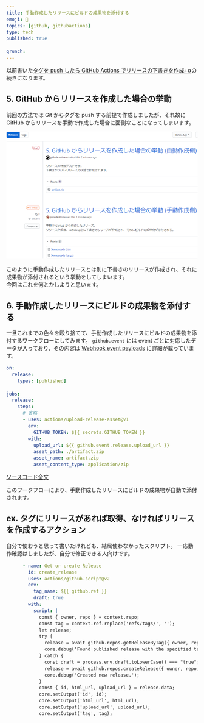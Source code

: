 ```yaml
---
title: 手動作成したリリースにビルドの成果物を添付する
emoji: 🔖
topics: [github, githubactions]
type: tech
published: true

qrunch:
---
```


以前書いた[タグを push したら GitHub Actions でリリースの下書きを作成+α](https://proudust.github.io/20191220-create-release-with-ghactions/)の続きになります。

## 5. GitHub からリリースを作成した場合の挙動

前回の方法では Git からタグを push する前提で作成しましたが、それ故に GitHub からリリースを手動で作成した場合に面倒なことになってしまいます。

![手動作成とは別にもう一つ自動作成してしまう](5.png)

このように手動作成したリリースとは別に下書きのリリースが作成され、それに成果物が添付されるという挙動をしてしまいます。  
今回はこれを何とかしようと思います。  

## 6. 手動作成したリリースにビルドの成果物を添付する

一旦これまでの色々を殴り捨てて、手動作成したリリースにビルドの成果物を添付するワークフローにしてみます。
`github.event` には event ごとに対応したデータが入っており、その内容は [Webhook event payloads](https://developer.github.com/webhooks/event-payloads/) に詳細が載っています。

``` yml
on:
  release:
    types: [published]

jobs:
  release:
    steps:
      # 省略
      - uses: actions/upload-release-asset@v1
        env:
          GITHUB_TOKEN: ${{ secrets.GITHUB_TOKEN }}
        with:
          upload_url: ${{ github.event.release.upload_url }}
          asset_path: ./artifact.zip
          asset_name: artifact.zip
          asset_content_type: application/zip
```

[ソースコード全文](https://github.com/proudust/example-github-actions-release/blob/6/.github/workflows/release.yml)

このワークフローにより、手動作成したリリースにビルドの成果物が自動で添付されます。

## ex. タグにリリースがあれば取得、なければリリースを作成するアクション

自分で使おうと思って書いたけれども、結局使わなかったスクリプト。
一応動作確認はしましたが、自分で修正できる人向けです。

``` yml
      - name: Get or create Release
        id: create_release
        uses: actions/github-script@v2
        env:
          tag_name: ${{ github.ref }}
          draft: true
        with:
          script: |
            const { owner, repo } = context.repo;
            const tag = context.ref.replace('refs/tags/', '');
            let release;
            try {
              release = await github.repos.getReleaseByTag({ owner, repo, tag });
              core.debug('Found published release with the specified tag.');
            } catch {
              const draft = process.env.draft.toLowerCase() === "true";
              release = await github.repos.createRelease({ owner, repo, tag_name: tag, draft });
              core.debug('Created new release.');
            }
            const { id, html_url, upload_url } = release.data;
            core.setOutput('id', id);
            core.setOutput('html_url', html_url);
            core.setOutput('upload_url', upload_url);
            core.setOutput('tag', tag);
```
